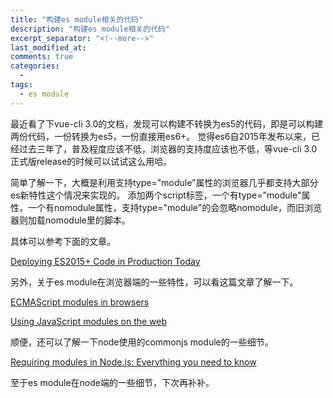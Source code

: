 ```yaml
---
title: "构建es module相关的代码"
description: "构建es module相关的代码"
excerpt_separator: "<!--more-->"
last_modified_at: 
comments: true
categories:
  -
tags:
  - es module
---
```


最近看了下vue-cli 3.0的文档，发现可以构建不转换为es5的代码，即是可以构建两份代码，一份转换为es5，一份直接用es6+。
觉得es6自2015年发布以来，已经过去三年了，普及程度应该不低，浏览器的支持度应该也不低，等vue-cli 3.0正式版release的时候可以试试这么用哈。

简单了解一下，大概是利用支持type="module"属性的浏览器几乎都支持大部分es新特性这个情况来实现的。
添加两个script标签，一个有type="module"属性，一个有nomodule属性，支持type="module"的会忽略nomodule，而旧浏览器则加载nomodule里的脚本。

具体可以参考下面的文章。

<site><a target="_blank" href="https://philipwalton.com/articles/deploying-es2015-code-in-production-today/">Deploying ES2015+ Code in Production Today</a></site>

另外，关于es module在浏览器端的一些特性，可以看这篇文章了解一下。

<site><a target="_blank" href="https://jakearchibald.com/2017/es-modules-in-browsers/">ECMAScript modules in browsers</a></site>

<site><a target="_blank" href="https://developers.google.com/web/fundamentals/primers/modules">Using JavaScript modules on the web</a></site>


顺便，还可以了解一下node使用的commonjs module的一些细节。

<site><a target="_blank" href="https://medium.freecodecamp.org/requiring-modules-in-node-js-everything-you-need-to-know-e7fbd119be8">Requiring modules in Node.js: Everything you need to know</a></site>

至于es module在node端的一些细节，下次再补补。
